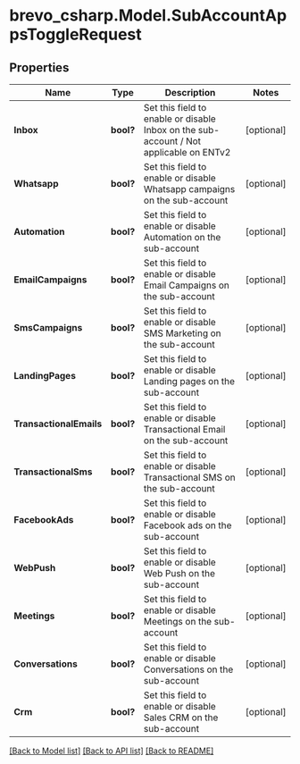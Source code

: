 # brevo_csharp.Model.SubAccountAppsToggleRequest
## Properties

Name | Type | Description | Notes
------------ | ------------- | ------------- | -------------
**Inbox** | **bool?** | Set this field to enable or disable Inbox on the sub-account / Not applicable on ENTv2 | [optional] 
**Whatsapp** | **bool?** | Set this field to enable or disable Whatsapp campaigns on the sub-account | [optional] 
**Automation** | **bool?** | Set this field to enable or disable Automation on the sub-account | [optional] 
**EmailCampaigns** | **bool?** | Set this field to enable or disable Email Campaigns on the sub-account | [optional] 
**SmsCampaigns** | **bool?** | Set this field to enable or disable SMS Marketing on the sub-account | [optional] 
**LandingPages** | **bool?** | Set this field to enable or disable Landing pages on the sub-account | [optional] 
**TransactionalEmails** | **bool?** | Set this field to enable or disable Transactional Email on the sub-account | [optional] 
**TransactionalSms** | **bool?** | Set this field to enable or disable Transactional SMS on the sub-account | [optional] 
**FacebookAds** | **bool?** | Set this field to enable or disable Facebook ads on the sub-account | [optional] 
**WebPush** | **bool?** | Set this field to enable or disable Web Push on the sub-account | [optional] 
**Meetings** | **bool?** | Set this field to enable or disable Meetings on the sub-account | [optional] 
**Conversations** | **bool?** | Set this field to enable or disable Conversations on the sub-account | [optional] 
**Crm** | **bool?** | Set this field to enable or disable Sales CRM on the sub-account | [optional] 

[[Back to Model list]](../README.md#documentation-for-models) [[Back to API list]](../README.md#documentation-for-api-endpoints) [[Back to README]](../README.md)

